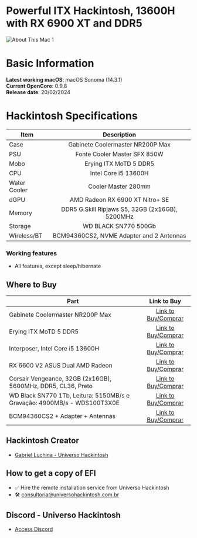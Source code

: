# Powerful ITX Hackintosh, 13600H with RX 6900 XT and DDR5

![About This Mac 1](https://github.com/luchina-gabriel/EFI-ERYING-ITX-CORE-i5-13600H-RX6900XT-PUBLIC/assets/23700365/26840871-52cd-4854-94d0-b6c4c174ea1d)

# Basic Information

**Latest working macOS**: macOS Sonoma (14.3.1)
<br>
**Current OpenCore**: 0.9.8
<br>
**Release date**: 20/02/2024

# Hackintosh Specifications
|Item|Description|
|-|:-------:|
|Case|Gabinete Coolermaster NR200P Max|
|PSU|Fonte Cooler Master SFX 850W|
|Mobo|Erying ITX MoTD 5 DDR5|
|CPU|Intel Core i5 13600H|
|Water Cooler|Cooler Master 280mm|
|dGPU|AMD Radeon RX 6900 XT Nitro+ SE|
|Memory|DDR5 G.Skill Ripjaws S5, 32GB (2x16GB), 5200MHz|
|Storage|WD BLACK SN770 500Gb|
|Wireless/BT|BCM94360CS2, NVME Adapter and 2 Antennas|

### Working features
- All features, except sleep/hibernate

## Where to Buy

|Part|Link to Buy|
|-|:-------:|
|Gabinete Coolermaster NR200P Max|[Link to Buy/Comprar](https://www.pichau.com.br/gabinete-gamer-cooler-master-masterbox-nr200p-max-com-water-cooler-280mm-e-fonte-sfx-850w-lateral-vidro-nr200p-mcnn85-sl0)|
|Erying ITX MoTD 5 DDR5|[Link to Buy/Comprar](https://hackintosh.one/s/5yc7i)|
|Interposer, Intel Core i5 13600H|[Link to Buy/Comprar](https://hackintosh.one/s/5yc7i)|
|RX 6600 V2 ASUS Dual AMD Radeon|[Link to Buy/Comprar](https://tidd.ly/49YbpIf)|
|Corsair Vengeance, 32GB (2x16GB), 5600MHz, DDR5, CL36, Preto|[Link to Buy/Comprar](https://tidd.ly/48clMqx)|
|WD Black SN770 1Tb, Leitura: 5150MB/s e Gravação: 4900MB/s - WDS100T3X0E|[Link to Buy/Comprar](https://tidd.ly/3uLFGuB)|
|BCM94360CS2 + Adapter + Antennas|[Link to Buy/Comprar](https://s.click.aliexpress.com/e/_DCPMEwv)|

## Hackintosh Creator
- [Gabriel Luchina - Universo Hackintosh](https://luchina.com.br)

## How to get a copy of EFI
- ✅ Hire the remote installation service from Universo Hackintosh
- 🛠️ [consultoria@universohackintosh.com.br](mailto:consultoria@universohackintosh.com.br)

## Discord - Universo Hackintosh
- [Access Discord](https://discord.universohackintosh.com.br)
